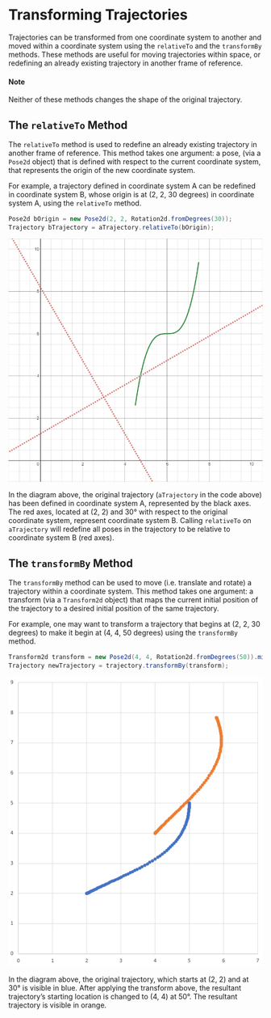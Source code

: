 # Transforming Trajectories

Trajectories can be transformed from one coordinate system to another and moved within a coordinate system using the `relativeTo` and the `transformBy` methods. These methods are useful for moving trajectories within space, or redefining an already existing trajectory in another frame of reference.

#### Note

Neither of these methods changes the shape of the original trajectory.

## The `relativeTo` Method

The `relativeTo` method is used to redefine an already existing trajectory in another frame of reference. This method takes one argument: a pose, \(via a `Pose2d` object\) that is defined with respect to the current coordinate system, that represents the origin of the new coordinate system.

For example, a trajectory defined in coordinate system A can be redefined in coordinate system B, whose origin is at \(2, 2, 30 degrees\) in coordinate system A, using the `relativeTo` method.

```java
Pose2d bOrigin = new Pose2d(2, 2, Rotation2d.fromDegrees(30));
Trajectory bTrajectory = aTrajectory.relativeTo(bOrigin);
```

![](../../.gitbook/assets/relative-to.png)

In the diagram above, the original trajectory \(`aTrajectory` in the code above\) has been defined in coordinate system A, represented by the black axes. The red axes, located at \(2, 2\) and 30° with respect to the original coordinate system, represent coordinate system B. Calling `relativeTo` on `aTrajectory` will redefine all poses in the trajectory to be relative to coordinate system B \(red axes\).

## The `transformBy` Method

The `transformBy` method can be used to move \(i.e. translate and rotate\) a trajectory within a coordinate system. This method takes one argument: a transform \(via a `Transform2d` object\) that maps the current initial position of the trajectory to a desired initial position of the same trajectory.

For example, one may want to transform a trajectory that begins at \(2, 2, 30 degrees\) to make it begin at \(4, 4, 50 degrees\) using the `transformBy` method.

```java
Transform2d transform = new Pose2d(4, 4, Rotation2d.fromDegrees(50)).minus(trajectory.getInitialPose());
Trajectory newTrajectory = trajectory.transformBy(transform);
```

![](../../.gitbook/assets/transform-by.png)

In the diagram above, the original trajectory, which starts at \(2, 2\) and at 30° is visible in blue. After applying the transform above, the resultant trajectory’s starting location is changed to \(4, 4\) at 50°. The resultant trajectory is visible in orange.

